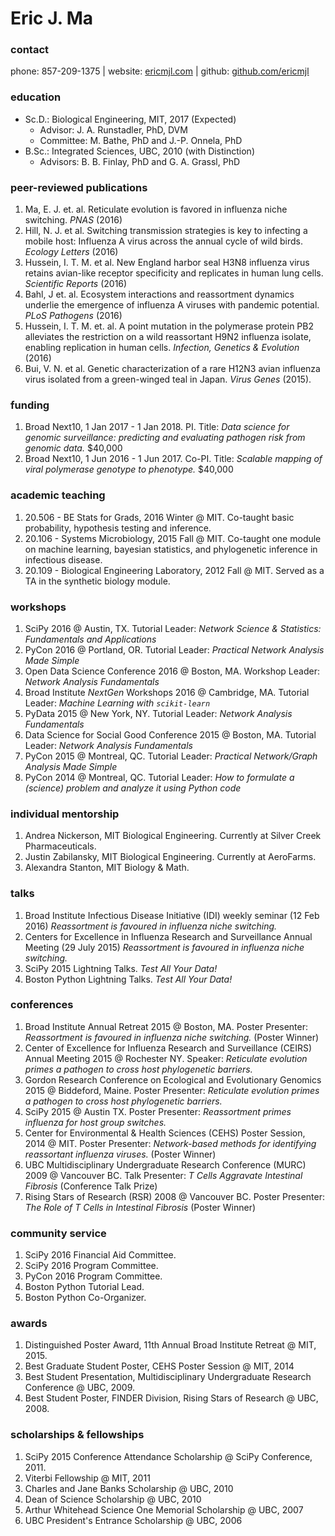 # Eric J. Ma

### contact

phone: 857-209-1375 | website: [ericmjl.com](http://www.ericmjl.com) | github: [github.com/ericmjl](http://github.com/ericmjl)

### education
-   Sc.D.: Biological Engineering, MIT, 2017 (Expected)
    -   Advisor: J. A. Runstadler, PhD, DVM
    -   Committee: M. Bathe, PhD and J.-P. Onnela, PhD
-   B.Sc.: Integrated Sciences, UBC, 2010 (with Distinction)
    -   Advisors: B. B. Finlay, PhD and G. A. Grassl, PhD

### peer-reviewed publications
1.  Ma, E. J. et. al. Reticulate evolution is favored in influenza niche switching. *PNAS* (2016)
1.  Hill, N. J. et al. Switching transmission strategies is key to infecting a mobile host: Influenza A virus across the annual cycle of wild birds. *Ecology Letters* (2016)
1.  Hussein, I. T. M. et al. New England harbor seal H3N8 influenza virus retains avian-like receptor specificity and replicates in human lung cells. *Scientific Reports* (2016)
1.  Bahl, J et. al. Ecosystem interactions and reassortment dynamics underlie the emergence of influenza A viruses with pandemic potential. *PLoS Pathogens* (2016)
1.  Hussein, I. T. M. et. al. A point mutation in the polymerase protein PB2 alleviates the restriction on a wild reassortant H9N2 influenza isolate, enabling replication in human cells. *Infection, Genetics & Evolution* (2016)
1.  Bui, V. N. et al. Genetic characterization of a rare H12N3 avian influenza virus isolated from a green-winged teal in Japan. *Virus Genes* (2015).

### funding
1.  Broad Next10, 1 Jan 2017 - 1 Jan 2018. PI. Title: *Data science for genomic surveillance: predicting and evaluating pathogen risk from genomic data.* \$40,000
1.  Broad Next10, 1 Jun 2016 - 1 Jun 2017. Co-PI. Title: *Scalable mapping of viral polymerase genotype to phenotype.* \$40,000

### academic teaching
1.  20.506 - BE Stats for Grads, 2016 Winter @ MIT. Co-taught basic probability, hypothesis testing and inference.
1.  20.106 - Systems Microbiology, 2015 Fall @ MIT. Co-taught one module on machine learning, bayesian statistics, and phylogenetic inference in infectious disease.
1.  20.109 - Biological Engineering Laboratory, 2012 Fall @ MIT. Served as a TA in the synthetic biology module.

### workshops
1.  SciPy 2016 @ Austin, TX. Tutorial Leader: *Network Science & Statistics: Fundamentals and Applications*
1.  PyCon 2016 @ Portland, OR. Tutorial Leader: *Practical Network Analysis Made Simple*
1.  Open Data Science Conference 2016 @ Boston, MA. Workshop Leader: *Network Analysis Fundamentals*
1.  Broad Institute *NextGen* Workshops 2016 @ Cambridge, MA. Tutorial Leader: *Machine Learning with `scikit-learn`*
1.  PyData 2015 @ New York, NY. Tutorial Leader: *Network Analysis Fundamentals*
1.  Data Science for Social Good Conference 2015 @ Boston, MA. Tutorial Leader: *Network Analysis Fundamentals*
1.  PyCon 2015 @ Montreal, QC. Tutorial Leader: *Practical Network/Graph Analysis Made Simple*
1.  PyCon 2014 @ Montreal, QC. Tutorial Leader: *How to formulate a (science) problem and analyze it using Python code*

### individual mentorship
1.  Andrea Nickerson, MIT Biological Engineering. Currently at Silver Creek Pharmaceuticals.
1.  Justin Zabilansky, MIT Biological Engineering. Currently at AeroFarms.
1.  Alexandra Stanton, MIT Biology & Math.

### talks
1.  Broad Institute Infectious Disease Initiative (IDI) weekly seminar (12 Feb 2016) *Reassortment is favoured in influenza niche switching.*
1.  Centers for Excellence in Influenza Research and Surveillance Annual Meeting (29 July 2015) *Reassortment is favoured in influenza niche switching.*
1.  SciPy 2015 Lightning Talks. *Test All Your Data!*
1.  Boston Python Lightning Talks. *Test All Your Data!*

### conferences
1.  Broad Institute Annual Retreat 2015 @ Boston, MA. Poster Presenter: *Reassortment is favoured in influenza niche switching.* (Poster Winner)
1.  Center of Excellence for Influenza Research and Surveillance (CEIRS) Annual Meeting 2015 @ Rochester NY. Speaker: *Reticulate evolution primes a pathogen to cross host phylogenetic barriers.*
1.  Gordon Research Conference on Ecological and Evolutionary Genomics 2015 @ Biddeford, Maine. Poster Presenter: *Reticulate evolution primes a pathogen to cross host phylogenetic barriers.*
1.  SciPy 2015 @ Austin TX. Poster Presenter: *Reassortment primes influenza for host group switches.*
1.  Center for Environmental & Health Sciences (CEHS) Poster Session, 2014 @ MIT. Poster Presenter: *Network-based methods for identifying reassortant influenza viruses.* (Poster Winner)
1.  UBC Multidisciplinary Undergraduate Research Conference (MURC) 2009 @ Vancouver BC. Talk Presenter: *T Cells Aggravate Intestinal Fibrosis* (Conference Talk Prize)
1.  Rising Stars of Research (RSR) 2008 @ Vancouver BC. Poster Presenter: *The Role of T Cells in Intestinal Fibrosis* (Poster Winner)

### community service

1. SciPy 2016 Financial Aid Committee.
1. SciPy 2016 Program Committee.
1. PyCon 2016 Program Committee.
1. Boston Python Tutorial Lead.
1. Boston Python Co-Organizer.

### awards
1.  Distinguished Poster Award, 11th Annual Broad Institute Retreat @ MIT, 2015.
1.  Best Graduate Student Poster, CEHS Poster Session @ MIT, 2014
1.  Best Student Presentation, Multidisciplinary Undergraduate Research Conference @ UBC, 2009.
1.  Best Student Poster, FINDER Division, Rising Stars of Research @ UBC, 2008.

### scholarships & fellowships
1.  SciPy 2015 Conference Attendance Scholarship @ SciPy Conference, 2011.
1.  Viterbi Fellowship @ MIT, 2011
1.  Charles and Jane Banks Scholarship @ UBC, 2010
1.  Dean of Science Scholarship @ UBC, 2010
1.  Arthur Whitehead Science One Memorial Scholarship @ UBC, 2007
1.  UBC President's Entrance Scholarship @ UBC, 2006

